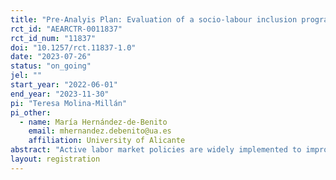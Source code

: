 ```yaml
---
title: "Pre-Analyis Plan: Evaluation of a socio-labour inclusion program of women in vulnerable situations in Castilla La Mancha"
rct_id: "AEARCTR-0011837"
rct_id_num: "11837"
doi: "10.1257/rct.11837-1.0"
date: "2023-07-26"
status: "on_going"
jel: ""
start_year: "2022-06-01"
end_year: "2023-11-30"
pi: "Teresa Molina-Millán"
pi_other:
  - name: María Hernández-de-Benito
    email: mhernandez.debenito@ua.es
    affiliation: University of Alicante
abstract: "Active labor market policies are widely implemented to improve labor market outcomes of unemployed individuals. However, empirical evidence suggests the need for innovative policies that do not only focus on greater immediate rates of job acceptances, but also aim to improve intermediate outcomes that can lead to long-term regular employment and greater social inclusion. The proposed experimental study will evaluate the introduction of a multidimensional system approach in the implementation of active labor market policies by Castilla La Mancha. The new approach will assign caseworkers to assess the heterogeneous needs and interests of each individual and then implement personalized itineraries of training and social activities designed to improve their labor market and social inclusion outcomes. The new approach will be offered to a randomly selected group of socioeconomically vulnerable women."
layout: registration
---
```


